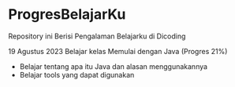 # ProgresBelajarKu
Repository ini Berisi Pengalaman Belajarku di Dicoding

19 Agustus 2023
Belajar kelas Memulai dengan Java (Progres 21%)
* Belajar tentang apa itu Java dan alasan menggunakannya
* Belajar tools yang dapat digunakan 

